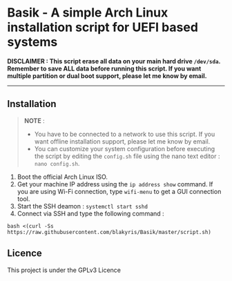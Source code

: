 # Basik - A simple Arch Linux installation script for UEFI based systems

**DISCLAIMER : This script erase all data on your main hard drive  ``` /dev/sda ```. Remember to save ALL data before running this script.
If you want multiple partition or dual boot support, please let me know by email.**
_____________________________________________________________________________________________________________

## Installation

> **NOTE** : 
> - You have to be connected to a network to use this script. If you want offline installation support, please let me know by email.
> - You can customize your system configuration before executing the script by editing the ``` config.sh ``` file using the nano text editor : ``` nano config.sh ```.


1. Boot the official Arch Linux ISO.
2. Get your machine IP address using the ``` ip address show ``` command. If you are using Wi-Fi connection, type ``` wifi-menu ``` to get a GUI connection tool.
3. Start the SSH deamon : ``` systemctl start sshd ``` 
3. Connect via SSH and type the following command :

```
bash <(curl -Ss https://raw.githubusercontent.com/blakyris/Basik/master/script.sh)
```

## Licence

This project is under the GPLv3 Licence
